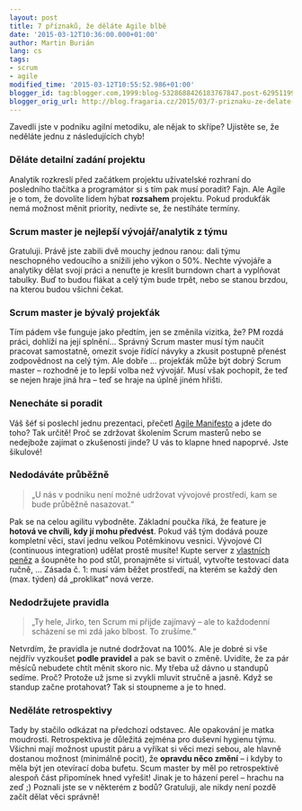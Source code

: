 ```yaml
---
layout: post
title: 7 příznaků, že děláte Agile blbě
date: '2015-03-12T10:36:00.000+01:00'
author: Martin Burián
lang: cs
tags:
- scrum
- agile
modified_time: '2015-03-12T10:55:52.986+01:00'
blogger_id: tag:blogger.com,1999:blog-5328688426183767847.post-6295119936147017447
blogger_orig_url: http://blog.fragaria.cz/2015/03/7-priznaku-ze-delate-agile-blbe.html
---
```


Zavedli jste v podniku agilní metodiku, ale nějak to skřípe? Ujistěte
se, že neděláte jednu z následujících chyb\!

### Děláte detailní zadání projektu

Analytik rozkreslí před začátkem projektu uživatelské rozhraní do
posledního tlačítka a programátor si s tím pak musí poradit?
Fajn. Ale Agile je o tom, že dovolíte lidem hýbat **rozsahem** projektu.
Pokud produkťák nemá možnost měnit priority, nedivte se, že nestíháte
termíny.

### Scrum master je nejlepší vývojář/analytik z týmu

Gratuluji. Právě jste zabili dvě mouchy jednou ranou: dali týmu
neschopného vedoucího a snížili jeho výkon o 50%.
Nechte vývojáře a analytiky dělat svojí práci a nenuťte je kreslit
burndown chart a vyplňovat tabulky. Buď to budou flákat a celý tým bude
trpět, nebo se stanou brzdou, na kterou budou všichni čekat.

### Scrum master je bývalý projekťák

Tím pádem vše funguje jako předtím, jen se změnila vizitka, že? PM rozdá
práci, dohlíží na její splnění…
Správný Scrum master musí tým naučit pracovat samostatně, omezit svoje
řídící návyky a zkusit postupně přenést zodpovědnost na celý tým.
Ale dobře … projekťák může být dobrý Scrum master – rozhodně je to lepší
volba než vývojář. Musí však pochopit, že teď se nejen hraje jiná hra –
teď se hraje na úplně jiném hřišti.

### Nenecháte si poradit

Váš šéf si poslechl jednu prezentaci, přečetl [Agile
Manifesto](http://www.agilemanifesto.org/) a jdete do toho?
Tak určitě\! Proč se zdržovat školením Scrum masterů nebo se nedejbože
zajímat o zkušenosti jinde? U vás to klapne hned napoprvé. Jste
šikulové\!

### Nedodáváte průběžně

> „U nás v podniku není možné udržovat vývojové prostředí, kam se bude
> průběžně nasazovat.“

Pak se na celou agilitu vybodněte. Základní poučka říká, že feature je
**hotová ve chvíli, kdy jí mohu předvést**. Pokud váš tým dodává pouze
kompletní věci, staví jednu velkou Potěmkinovu vesnici.
Vývojové CI (continuous integration) udělat prostě musíte\! Kupte server
z [vlastních peněz](http://www.raspberrypi.org/) a šoupněte ho pod stůl,
pronajměte si virtuál, vytvořte testovací data ručně, ...
Zásada č. 1: musí vám běžet prostředí, na kterém se každý den (max.
týden) dá „proklikat“ nová verze.

### Nedodržujete pravidla

> „Ty hele, Jirko, ten Scrum mi přijde zajímavý – ale to každodenní
> scházení se mi zdá jako blbost. To zrušíme.“

Netvrdím, že pravidla je nutné dodržovat na 100%. Ale je dobré si vše
nejdřív vyzkoušet **podle pravidel** a pak se bavit o změně. Uvidíte, že
za pár měsíců nebudete chtít měnit skoro nic.
My třeba už dávno u standupů sedíme. Proč? Protože už jsme si zvykli
mluvit stručně a jasně. Když se standup začne protahovat? Tak si
stoupneme a je to hned.

### Neděláte retrospektivy

Tady by stačilo odkázat na předchozí odstavec. Ale opakování je matka
moudrosti. Retrospektiva je důležitá zejména pro duševní hygienu týmu.
Všichni mají možnost upustit páru a vyříkat si věci mezi sebou, ale
hlavně dostanou možnost (minimálně pocit), že **opravdu něco změní** – i
kdyby to měla být jen otevírací doba bufetu.
Scum master by měl po retrospektivě alespoň část připomínek hned
vyřešit\! Jinak je to házení perel – hrachu na zeď ;)
Poznali jste se v některém z bodů? Gratuluji, ale nikdy není pozdě začít
dělat věci správně\!
